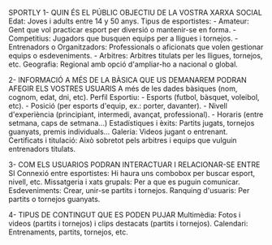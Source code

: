 SPORTLY 
1- QUIN ÉS EL PÚBLIC OBJECTIU DE LA VOSTRA XARXA SOCIAL
Edat: Joves i adults entre 14 y 50 anys.
Tipus de esportistes:
    - Amateur: Gent que vol practicar esport per diversió o mantenir-se en forma.
    - Competitius: Jugadors que busquen equips per a lligues i tornejos.
    - Entrenadors o Organitzadors: Professionals o aficionats que volen gestionar equips o esdeveniments.
    - Arbitres: Arbitres titulats per les lligues, tornejos, etc.
Geografia: Regional amb opció d'ampliar-ho a nacional o global.

2- INFORMACIÓ A MÉS DE LA BÀSICA QUE US DEMANAREM PODRAN AFEGIR ELS VOSTRES USUARIS
A més de les dades bàsiques (nom, cognom, edat, dni, etc).
Perfil Esportiu:
    - Esports (futbol, bàsquet, voleibol, etc).
    - Posició (per esports d'equip, ex.: porter, davanter).
    - Nivell d'experiència (principiant, intermedi, avançat, professional).
    - Horaris (entre setmana, caps de setmana...)
Estadístiques i èxits: Partits jugats, tornejos guanyats, premis individuals...
Galeria: Videos jugant o entrenant.
Certificats i titulació: Això sobretot pels arbitres i equips que vulguin entrenadors titulats.

3- COM ELS USUARIOS PODRAN INTERACTUAR I RELACIONAR-SE ENTRE SI
Connexió entre esportistes: Hi haura uns combobox per buscar esport, nivell, etc.
Missatgeria i xats grupals: Per a que es puguin comunicar.
Esdeveniments: Crear, unir-se partits i tornejos.
Ranquing d'usuaris: Per partits o tornejos guanyats.

4- TIPUS DE CONTINGUT QUE ES PODEN PUJAR
Multimèdia: Fotos i videos (partits i tornejos) i clips destacats (partits i tornejos).
Calendari: Entrenaments, partits, tornejos, etc.




    
    

